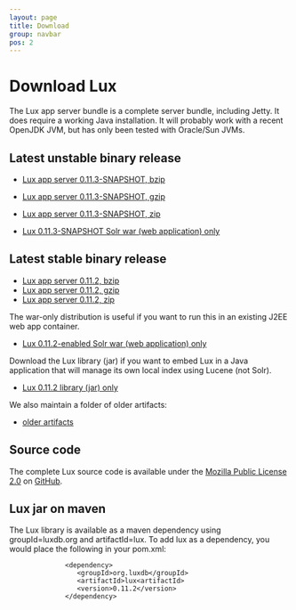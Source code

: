 ```yaml
---
layout: page
title: Download
group: navbar
pos: 2
---
```


# Download Lux #

The Lux app server bundle is a complete server bundle, including Jetty.  It
does require a working Java installation.  It will probably work with a
recent OpenJDK JVM, but has only been tested with Oracle/Sun JVMs.

## Latest unstable binary release ##

* [Lux app server 0.11.3-SNAPSHOT, bzip](dist/lux-appserver-0.11.3-SNAPSHOT-bin.tar.bz2)
* [Lux app server 0.11.3-SNAPSHOT, gzip](dist/lux-appserver-0.11.3-SNAPSHOT-bin.tar.gz)
* [Lux app server 0.11.3-SNAPSHOT, zip](dist/lux-appserver-0.11.3-SNAPSHOT-bin.zip)

* [Lux 0.11.3-SNAPSHOT Solr war (web application) only](dist/lux-appserver-0.11.3-SNAPSHOT.war)

## Latest stable binary release ##

* [Lux app server 0.11.2, bzip](dist/lux-appserver-0.11.2-bin.tar.bz2)
* [Lux app server 0.11.2, gzip](dist/lux-appserver-0.11.2-bin.tar.gz)
* [Lux app server 0.11.2, zip](dist/lux-appserver-0.11.2-bin.zip)

The war-only distribution is useful if you want to run this in an existing
J2EE web app container.

* [Lux 0.11.2-enabled Solr war (web application) only](dist/lux-appserver-0.11.2.war)

Download the Lux library (jar) if you want to embed Lux in a Java
application that will manage its own local index using Lucene (not Solr).

* [Lux 0.11.2 library (jar) only](dist/lux-0.11.2.jar)

We also maintain a folder of older artifacts:

* [older artifacts](dist/?C=N;O=D)

## Source code ##

The complete Lux source code is available under the [Mozilla Public License 2.0](http://www.mozilla.org/MPL/2.0/) on [GitHub](https://github.com/msokolov/lux).

## Lux jar on maven ##

The Lux library is available as a maven dependency using groupId=luxdb.org
and artifactId=lux.  To add lux as a dependency, you would place the
following in your pom.xml:

                  <dependency>
                     <groupId>org.luxdb</groupId>
                     <artifactId>lux<artifactId>
                     <version>0.11.2</version>
                  </dependency>

